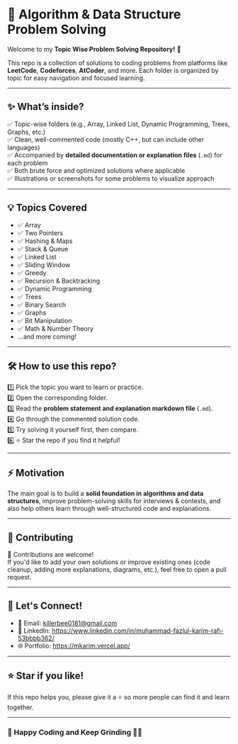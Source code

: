 # 🚀 Algorithm & Data Structure Problem Solving

Welcome to my **Topic Wise Problem Solving Repository!** 🎯  

This repo is a collection of solutions to coding problems from platforms like **LeetCode**, **Codeforces**, **AtCoder**, and more. Each folder is organized by topic for easy navigation and focused learning.  

---

## ✨ What’s inside?

✅ Topic-wise folders (e.g., Array, Linked List, Dynamic Programming, Trees, Graphs, etc.)  
✅ Clean, well-commented code (mostly C++, but can include other languages)  
✅ Accompanied by **detailed documentation or explanation files** (`.md`) for each problem  
✅ Both brute force and optimized solutions where applicable  
✅ Illustrations or screenshots for some problems to visualize approach

---

## 💡 Topics Covered

- ✅ Array
- ✅ Two Pointers
- ✅ Hashing & Maps
- ✅ Stack & Queue
- ✅ Linked List
- ✅ Sliding Window
- ✅ Greedy
- ✅ Recursion & Backtracking
- ✅ Dynamic Programming
- ✅ Trees
- ✅ Binary Search
- ✅ Graphs
- ✅ Bit Manipulation
- ✅ Math & Number Theory
- ...and more coming!

---

## 🛠️ How to use this repo?

1️⃣ Pick the topic you want to learn or practice.  
2️⃣ Open the corresponding folder.  
3️⃣ Read the **problem statement and explanation markdown file** (`.md`).  
4️⃣ Go through the commented solution code.  
5️⃣ Try solving it yourself first, then compare.  
6️⃣ ⭐ Star the repo if you find it helpful!

---

## ⚡ Motivation

The main goal is to build a **solid foundation in algorithms and data structures**, improve problem-solving skills for interviews & contests, and also help others learn through well-structured code and explanations.

---

## 🎉 Contributing

🙌 Contributions are welcome!  
If you'd like to add your own solutions or improve existing ones (code cleanup, adding more explanations, diagrams, etc.), feel free to open a pull request.

---

## 💬 Let's Connect!

- 📧 Email: killerbee0181@gmail.com
- 💼 LinkedIn: https://www.linkedin.com/in/muhammad-fazlul-karim-rafi-53bbbb362/
- 🌐 Portfolio: https://mkarim.vercel.app/ 

---

## ⭐ Star if you like!

If this repo helps you, please give it a ⭐ so more people can find it and learn together.  

---

### 🚀 Happy Coding and Keep Grinding 💪🔥


